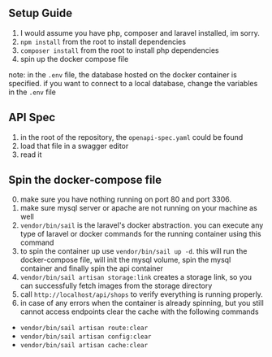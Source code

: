 ## Setup Guide
1) I would assume you have php, composer and laravel installed, im sorry.
2) ```npm install``` from the root to install dependencies
3) ```composer install``` from the root to install php dependencies
4) spin up the docker compose file

note: in the ``.env`` file, the database hosted on the docker container is specified.
if you want to connect to a local database, change the variables in the ``.env`` file

## API Spec
1) in the root of the repository, the ``openapi-spec.yaml`` could be found
2) load that file in a swagger editor
3) read it

## Spin the docker-compose file

0) make sure you have nothing running on port 80 and port 3306.
1) make sure mysql server or apache are not running on your machine as well
2) ```vendor/bin/sail``` is the laravel's docker abstraction. you can execute any type of laravel or docker commands for the running container using this command
3) to spin the container up use ```vendor/bin/sail up -d```. this will run the docker-compose file, will init the mysql volume, spin the mysql container and finally spin the api container
4) ```vendor/bin/sail artisan storage:link``` creates a storage link, so you can successfully fetch images from the storage directory 
5) call ```http://localhost/api/shops``` to verify everything is running properly.
6) in case of any errors when the container is already spinning, but you still cannot access endpoints clear the cache with the following commands
* ```vendor/bin/sail artisan route:clear ```
*  ```vendor/bin/sail artisan config:clear ``` 
* ```vendor/bin/sail artisan cache:clear ```
